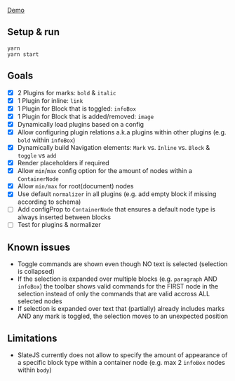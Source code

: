 [Demo](https://slate-poc.flavordaaave.now.sh)

## Setup & run

```
yarn
yarn start
```

## Goals

- [x] 2 Plugins for marks: `bold` & `italic`
- [x] 1 Plugin for inline: `link`
- [x] 1 Plugin for Block that is toggled: `infoBox`
- [x] 1 Plugin for Block that is added/removed: `image`
- [x] Dynamically load plugins based on a config
- [x] Allow configuring plugin relations a.k.a plugins within other plugins (e.g. `bold` within `infoBox`)
- [x] Dynamically build Navigation elements: `Mark` vs. `Inline` vs. `Block` & `toggle` vs `add`
- [x] Render placeholders if required
- [x] Allow `min`/`max` config option for the amount of nodes within a `ContainerNode`
- [x] Allow `min/max` for root(document) nodes
- [x] Use default `normalizer` in all plugins (e.g. add empty block if missing according to schema)
- [ ] Add configProp to `ContainerNode` that ensures a default node type is always inserted between blocks
- [ ] Test for plugins & normalizer

## Known issues

- Toggle commands are shown even though NO text is selected (selection is collapsed)
- If the selection is expanded over multiple blocks (e.g. `paragraph` AND `infoBox`) the toolbar shows valid commands for the FIRST node in the selection instead of only the commands that are valid accross ALL selected nodes
- If selection is expanded over text that (partially) already includes marks AND any mark is toggled, the selection moves to an unexpected position

## Limitations

- SlateJS currently does not allow to specify the amount of appearance of a specific block type within a container node (e.g. max 2 `infoBox` nodes within `body`)

